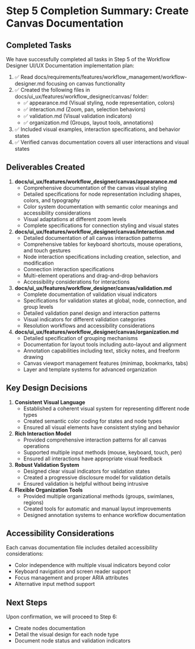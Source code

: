 # Step 5 Completion Summary: Create Canvas Documentation

## Completed Tasks

We have successfully completed all tasks in Step 5 of the Workflow Designer UI/UX Documentation implementation plan:


1. ✅ Read docs/requirements/features/workflow_management/workflow-designer.md focusing on canvas functionality
2. ✅ Created the following files in docs/ui_ux/features/workflow_designer/canvas/ folder:
   * ✅ appearance.md (Visual styling, node representation, colors)
   * ✅ interaction.md (Zoom, pan, selection behaviors)
   * ✅ validation.md (Visual validation indicators)
   * ✅ organization.md (Groups, layout tools, annotations)
3. ✅ Included visual examples, interaction specifications, and behavior states
4. ✅ Verified canvas documentation covers all user interactions and visual states

## Deliverables Created


1. **docs/ui_ux/features/workflow_designer/canvas/appearance.md**
   * Comprehensive documentation of the canvas visual styling
   * Detailed specifications for node representation including shapes, colors, and typography
   * Color system documentation with semantic color meanings and accessibility considerations
   * Visual adaptations at different zoom levels
   * Complete specifications for connection styling and visual states
2. **docs/ui_ux/features/workflow_designer/canvas/interaction.md**
   * Detailed documentation of all canvas interaction patterns
   * Comprehensive tables for keyboard shortcuts, mouse operations, and touch gestures
   * Node interaction specifications including creation, selection, and modification
   * Connection interaction specifications
   * Multi-element operations and drag-and-drop behaviors
   * Accessibility considerations for interactions
3. **docs/ui_ux/features/workflow_designer/canvas/validation.md**
   * Complete documentation of validation visual indicators
   * Specifications for validation states at global, node, connection, and group levels
   * Detailed validation panel design and interaction patterns
   * Visual indicators for different validation categories
   * Resolution workflows and accessibility considerations
4. **docs/ui_ux/features/workflow_designer/canvas/organization.md**
   * Detailed specification of grouping mechanisms
   * Documentation for layout tools including auto-layout and alignment
   * Annotation capabilities including text, sticky notes, and freeform drawing
   * Canvas viewport management features (minimap, bookmarks, tabs)
   * Layer and template systems for advanced organization

## Key Design Decisions


1. **Consistent Visual Language**
   * Established a coherent visual system for representing different node types
   * Created semantic color coding for states and node types
   * Ensured all visual elements have consistent styling and behavior
2. **Rich Interaction Model**
   * Provided comprehensive interaction patterns for all canvas operations
   * Supported multiple input methods (mouse, keyboard, touch, pen)
   * Ensured all interactions have appropriate visual feedback
3. **Robust Validation System**
   * Designed clear visual indicators for validation states
   * Created a progressive disclosure model for validation details
   * Ensured validation is helpful without being intrusive
4. **Flexible Organization Tools**
   * Provided multiple organizational methods (groups, swimlanes, regions)
   * Created tools for automatic and manual layout improvements
   * Designed annotation systems to enhance workflow documentation

## Accessibility Considerations

Each canvas documentation file includes detailed accessibility considerations:

* Color independence with multiple visual indicators beyond color
* Keyboard navigation and screen reader support
* Focus management and proper ARIA attributes
* Alternative input method support

## Next Steps

Upon confirmation, we will proceed to Step 6:

* Create nodes documentation
* Detail the visual design for each node type
* Document node status and validation indicators


